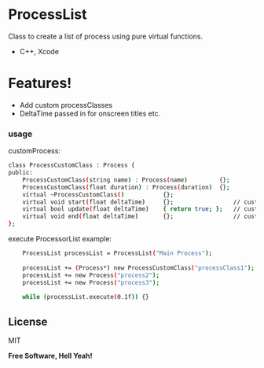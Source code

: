 # ProcessList

Class to create a list of process using pure virtual functions.

  - C++, Xcode

# Features!

  - Add custom processClasses
  - DeltaTime passed in for onscreen titles etc.


### usage

customProcess:
```sh
class ProcessCustomClass : Process {
public:
    ProcessCustomClass(string name) : Process(name)         {};
    ProcessCustomClass(float duration) : Process(duration)  {};
    virtual ~ProcessCustomClass()           {};
    virtual void start(float deltaTime)     {};                 // custom Start code here.
    virtual bool update(float deltaTime)    { return true; };   // custom Update code here.
    virtual void end(float deltaTime)       {};                 // custom End code here.
};
```

execute ProcessorList example:

```sh
    ProcessList processList = ProcessList("Main Process");
    
    processList += (Process*) new ProcessCustomClass("processClass1");    // custom process
    processList += new Process("process2");
    processList += new Process("process3");
    
    while (processList.execute(0.1f)) {}
```

License
----

MIT


**Free Software, Hell Yeah!**
